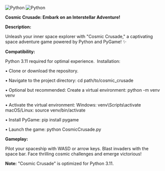 ![Python](https://img.shields.io/badge/Python-v3.11-3776AB?style=for-the-badge&logo=Python) ![Python](https://img.shields.io/badge/Pygame-v3.11-00CC00?style=for-the-badge&logo=Pygame)

**Cosmic Crusade: Embark on an Interstellar Adventure!**

**Description:**

Unleash your inner space explorer with "Cosmic Crusade," a captivating space adventure game powered by Python and PyGame! ✨

**Compatibility:**

Python 3.11 required for optimal experience.
️ Installation:

• Clone or download the repository.

• Navigate to the project directory: cd path/to/cosmic_crusade

• Optional but recommended: Create a virtual environment: python -m venv venv

• Activate the virtual environment:
Windows: venv\Scripts\activate
macOS/Linux: source venv/bin/activate

• Install PyGame: pip install pygame

• Launch the game: python CosmicCrusade.py


**Gameplay:**

Pilot your spaceship with WASD or arrow keys.
Blast invaders with the space bar.
Face thrilling cosmic challenges and emerge victorious!

**Note:** "Cosmic Crusade" is optimized for Python 3.11.
